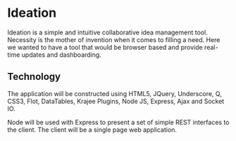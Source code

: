 # Ideation

Ideation is a simple and intuitive collaborative idea management tool.  Necessity is the mother of invention when it comes to filling a need. Here we wanted to have a tool that would be browser based and provide real-time updates and dashboarding.

## Technology

The application will be constructed using HTML5, JQuery, Underscore, Q, CSS3, Flot, DataTables, Krajee Plugins, Node JS, Express, Ajax and Socket IO.

Node will be used with Express to present a set of simple REST interfaces to the client. The client will be a single page web application.